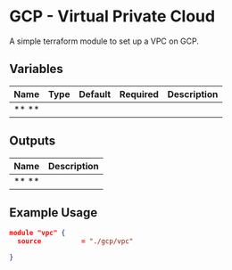 GCP - Virtual Private Cloud
=========

A simple terraform module to set up a VPC on GCP.

Variables
--------------

| Name                   | Type             | Default | Required |Description            |
| -----------------------| -----------------| --------|----------|-----------------------|
| ** **                  |                  |         |          |                       |

Outputs
--------------

| Name                   | Description            |
| -----------------------| -----------------------|
| ** **                  |                        |


Example Usage
----------------

```json
module "vpc" {
  source          = "./gcp/vpc"

}
```
